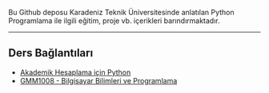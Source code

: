 Bu Github deposu Karadeniz Teknik Üniversitesinde anlatılan Python Programlama ile ilgili eğitim, proje vb. içerikleri barındırmaktadır.

---

## Ders Bağlantıları
* [Akademik Hesaplama için Python](academic-python.md)
* [GMM1008 - Bilgisayar Bilimleri ve Programlama](GMM-1008.md)
